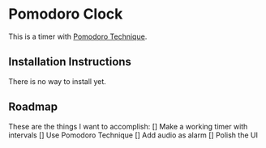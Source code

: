 # Pomodoro Clock

This is a timer with [Pomodoro Technique](https://en.wikipedia.org/wiki/Pomodoro_Technique).

## Installation Instructions

There is no way to install yet.

## Roadmap

These are the things I want to accomplish:
 [] Make a working timer with intervals
 [] Use Pomodoro Technique
 [] Add audio as alarm
 [] Polish the UI
